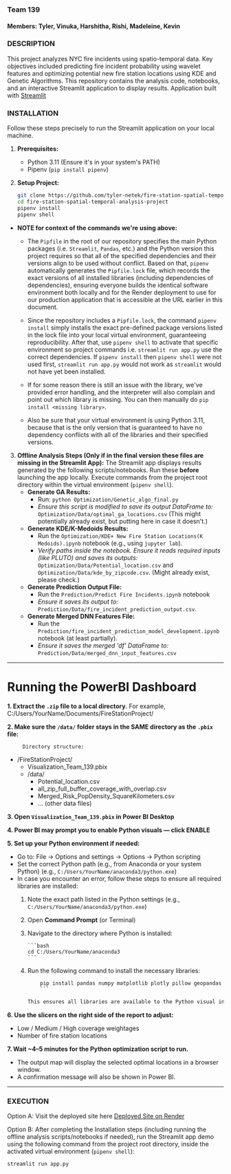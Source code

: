 ### Team 139

#### Members: Tyler, Vinuka, Harshitha, Rishi, Madeleine, Kevin

### DESCRIPTION

This project analyzes NYC fire incidents using spatio-temporal data. Key objectives included predicting fire incident probability using wavelet features and optimizing potential new fire station locations using KDE and Genetic Algorithms. This repository contains the analysis code, notebooks, and an interactive Streamlit application to display results. Application built with [Streamlit](https://docs.streamlit.io)

### INSTALLATION

Follow these steps precisely to run the Streamlit application on your local machine.

1.  **Prerequisites:**
    * Python 3.11 (Ensure it's in your system's PATH)
    * Pipenv (`pip install pipenv`)

2.  **Setup Project:**
    ```bash
    git clone https://github.com/tyler-netek/fire-station-spatial-temporal-analysis-project.git
    cd fire-station-spatial-temporal-analysis-project
    pipenv install
    pipenv shell
    ```

 - **NOTE for context of the commands we're using above:**

   - The `Pipfile` in the root of our repository specifies the main Python packages (i.e. `Streamlit`, `Pandas`, etc.) and the Python version this project requires so that all of the specified dependencies and their versions align to be used without conflict. Based on that, `pipenv` automatically generates the `Pipfile.lock` file, which records the exact versions of all installed libraries (including dependencies of dependencies), ensuring everyone builds the identical software environment both locally and for the Render deployment to use for our production application that is accessible at the URL earlier in this document.

   - Since the repository includes a `Pipfile.lock`, the command `pipenv install` simply installs the exact pre-defined package versions listed in the lock file into your local virtual environment, guaranteeing reproducibility. After that, use `pipenv shell` to activate that specific environment so project commands i.e. `streamlit run app.py` use the correct dependencies. If `pipenv install` then `pipenv shell` were not used first, `streamlit run app.py` would not work as `streamlit` would not have yet been installed.

   - If for some reason there is still an issue with the library, we've provided error handling, and the interpreter will also complain and point out which library is missing. You can then manually do `pip install <missing library>`.

   - Also be sure that your virtual environment is using Python 3.11, because that is the only version that is guaranteed to have no dependency conflicts with all of the libraries and their specified versions.

3.  **Offline Analysis Steps (Only if in the final version these files are missing in the Streamlit App):**
    The Streamlit app displays results generated by the following scripts/notebooks. Run these **before** launching the app locally. Execute commands from the project root directory within the virtual environment (`pipenv shell`).
    * **Generate GA Results:**
        * Run: `python Optimization/Genetic_algo_final.py`
        * *Ensure this script is modified to save its output DataFrame to:* `Optimization/Data/optimal_ga_locations.csv` (This might potentially already exist, but putting here in case it doesn't.)
    * **Generate KDE/K-Medoids Results:**
        * Run the `Optimization/KDE+ New Fire Station Locations(K Medoids).ipynb` notebook (e.g., using `jupyter lab`).
        * *Verify paths inside the notebook. Ensure it reads required inputs (like PLUTO) and saves its outputs:* `Optimization/Data/Potential_location.csv` and `Optimization/Data/kde_by_zipcode.csv`. (Might already exist, please check.)
    * **Generate Prediction Output File:**
        * Run the `Prediction/Predict Fire Incidents.ipynb` notebook
        * *Ensure it saves its output to:* `Prediction/Data/fire_incident_prediction_output.csv`.
    * **Generate Merged DNN Features File:**
        * Run the `Prediction/fire_incident_prediction_model_development.ipynb` notebook (at least partially).
        * *Ensure it saves the merged 'df' DataFrame to:* `Prediction/Data/merged_dnn_input_features.csv`

---

Running the PowerBI Dashboard
=========================

**1. Extract the `.zip` file to a local directory.** For example, C:/Users/YourName/Documents/FireStationProject/

**2. Make sure the `/data/` folder stays in the SAME directory as the `.pbix` file:**

         Directory structure:
- /FireStationProject/
    - Visualization_Team_139.pbix
    - /data/
        - Potential_location.csv
        - all_zip_full_buffer_coverage_with_overlap.csv
        - Merged_Risk_PopDensity_SquareKilometers.csv
        - ... (other data files)


**3. Open `Visualization_Team_139.pbix` in Power BI Desktop**

**4. Power BI may prompt you to enable Python visuals — click ENABLE**

**5. Set up your Python environment if needed:**
- Go to: File → Options and settings → Options → Python scripting
- Set the correct Python path (e.g., from Anaconda or your system Python) (e.g., `C:/Users/YourName/anaconda3/python.exe`)
- In case you encounter an error, follow these steps to ensure all required libraries are installed:
    1. Note the exact path listed in the Python settings (e.g., `C:/Users/YourName/anaconda3/python.exe`)
    2. Open **Command Prompt** (or Terminal)
    3. Navigate to the directory where Python is installed:

           ```bash
           cd C:/Users/YourName/anaconda3
           ```

    4. Run the following command to install the necessary libraries:

       	```bash
          	pip install pandas numpy matplotlib plotly pillow geopandas shapely deap
          	```

       This ensures all libraries are available to the Python visual inside Power BI.

**6. Use the slicers on the right side of the report to adjust:**
- Low / Medium / High coverage weightages
- Number of fire station locations

**7. Wait ~4–5 minutes for the Python optimization script to run.**
- The output map will display the selected optimal locations in a browser window.
- A confirmation message will also be shown in Power BI.




---


### EXECUTION

Option A: Visit the deployed site here [Deployed Site on Render](https://fire-station-spatial-temporal-analysis.onrender.com/)

Option B: After completing the Installation steps (including running the offline analysis scripts/notebooks if needed), run the Streamlit app demo using the following command from the project root directory, inside the activated virtual environment (`pipenv shell`):

```bash
streamlit run app.py